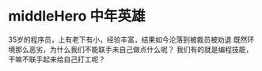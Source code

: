 # middleHero 中年英雄
35岁的程序员，上有老下有小，经验丰富，结果如今沦落到被裁员被劝退
既然环境那么恶劣，为什么我们不能联手未自己做点什么呢？
我们有的就是编程技能，干嘛不联手起来给自己打工呢？

